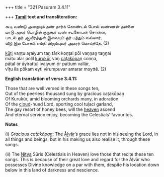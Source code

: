 +++
title = "321 Pasuram 3.4.11"

+++
**[Tamil](/definition/tamil#history "show Tamil definitions") text and transliteration:**

கூடி வண்டு அறையும் தண் தார்க் கொண்டல் போல் வண்ணன் தன்னை  
மாடு அலர் பொழில் குருகூர் வண் சடகோபன் சொன்ன,  
பாடல் ஓர் ஆயிரத்துள் இவையும் ஓர் பத்தும் வல்லார்,  
வீடு இல போகம் எய்தி விரும்புவர் அமரர் மொய்த்தே. (2)

[kūṭi](/definition/kuti#history "show kūṭi definitions") vaṇṭu aṟaiyum taṇ tārk koṇṭal pōl vaṇṇaṉ taṉṉai  
māṭu alar poḻil [kurukūr](/definition/kurukur#vaishnavism "show kurukūr definitions") vaṇ [caṭakōpaṉ](/definition/catakopan#vaishnavism "show caṭakōpaṉ definitions") coṉṉa,  
pāṭal ōr āyirattuḷ ivaiyum ōr pattum vallār,  
vīṭu ila pōkam eyti virumpuvar amarar moyttē. (2)

**English translation of verse 3.4.11:**

Those that are well versed in these songs ten,  
Out of the peerless thousand sung by gracious caṭakōpaṉ  
Of Kurukūr, amid blooming orchards many, in adoration  
Of the [cloud](/definition/cloud#history "show cloud definitions")-hued Lord, sporting cool tuḷaci garland,  
The gay resort of honey bees, will the [heaven](/definition/heaven#history "show heaven definitions") ascend  
And eternal service enjoy, becoming the Celestials’ favourites.

**Notes**

\(i\) *Gracious caṭakōpaṉ*: The [Āḻvār](/definition/aḻvar#vaishnavism "show Āḻvār definitions")’s grace lies not in his seeing the Lord, in all things and beings, but in his making us also realise it, through these songs.

\(ii\) The [Nitya](/definition/nitya#vaishnavism "show Nitya definitions") Sūris (Celestials in Heaven) love those that recite these ten songs. This is because of their great love and regard for the Āḻvār who possesses Divine knowledge on a par with them, despite his location down below in this land of darkness and nescience.


